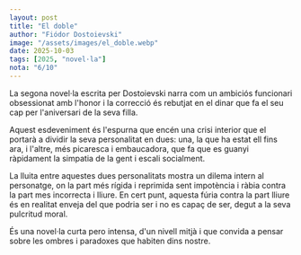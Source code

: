 ```yaml
---
layout: post
title: "El doble"
author: "Fiódor Dostoievski"
image: "/assets/images/el_doble.webp"
date: 2025-10-03
tags: [2025, "novel·la"]
nota: "6/10"
---
```


La segona novel·la escrita per Dostoievski narra com un ambiciós funcionari obsessionat amb l'honor i la correcció és rebutjat en el dinar que fa el seu cap per l'aniversari de la seva filla.

Aquest esdeveniment és l'espurna que encén una crisi interior que el portarà a dividir la seva personalitat en dues: una, la que ha estat ell fins ara, i l'altre, més picaresca i embaucadora, que fa que es guanyi ràpidament la simpatia de la gent i escali socialment.

La lluita entre aquestes dues personalitats mostra un dilema intern al personatge, on la part més rígida i reprimida sent impotència i ràbia contra la part mes incorrecta i lliure. En cert punt, aquesta fúria contra la part lliure és en realitat enveja del que podria ser i no es capaç de ser, degut a la seva pulcritud moral.

És una novel·la curta pero intensa, d'un nivell mitjà i que convida a pensar sobre les ombres i paradoxes que habiten dins nostre.